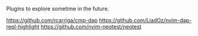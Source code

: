 Plugins to explore sometime in the future.

https://github.com/rcarriga/cmp-dap
https://github.com/LiadOz/nvim-dap-repl-highlight
https://github.com/nvim-neotest/neotest

